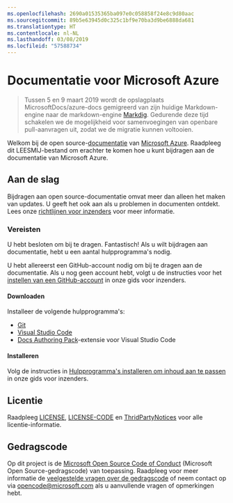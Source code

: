 ```yaml
---
ms.openlocfilehash: 2690a01535365ba097e0c058858f24e8c9d80aac
ms.sourcegitcommit: 89b5e63945d0c325c1bf9e70ba3d9be6888da681
ms.translationtype: HT
ms.contentlocale: nl-NL
ms.lasthandoff: 03/08/2019
ms.locfileid: "57588734"
---
```

# <a name="microsoft-azure-documentation"></a>Documentatie voor Microsoft Azure

> Tussen 5 en 9 maart 2019 wordt de opslagplaats MicrosoftDocs/azure-docs gemigreerd van zijn huidige Markdown-engine naar de markdown-engine [Markdig](https://github.com/lunet-io/markdig). Gedurende deze tijd schakelen we de mogelijkheid voor samenvoegingen van openbare pull-aanvragen uit, zodat we de migratie kunnen voltooien.

Welkom bij de open source-[documentatie](https://docs.microsoft.com/azure) van [Microsoft Azure](https://azure.microsoft.com). Raadpleeg dit LEESMIJ-bestand om erachter te komen hoe u kunt bijdragen aan de documentatie van Microsoft Azure.

## <a name="getting-started"></a>Aan de slag

Bijdragen aan open source-documentatie omvat meer dan alleen het maken van updates. U geeft het ook aan als u problemen in documenten ontdekt. Lees onze [richtlijnen voor inzenders](.github/CONTRIBUTING.md) voor meer informatie.

### <a name="prerequisites"></a>Vereisten

U hebt besloten om bij te dragen. Fantastisch! Als u wilt bijdragen aan documentatie, hebt u een aantal hulpprogramma's nodig.

U hebt allereerst een GitHub-account nodig om bij te dragen aan de documentatie. Als u nog geen account hebt, volgt u de instructies voor het [instellen van een GitHub-account](https://docs.microsoft.com/contribute/get-started-setup-github) in onze gids voor inzenders.

#### <a name="download"></a>Downloaden

Installeer de volgende hulpprogramma's:

* [Git](https://git-scm.com/download)
* [Visual Studio Code](https://code.visualstudio.com/Download)
* [Docs Authoring Pack](https://marketplace.visualstudio.com/items?itemName=docsmsft.docs-authoring-pack)-extensie voor Visual Studio Code

#### <a name="install"></a>Installeren

Volg de instructies in [Hulpprogramma's installeren om inhoud aan te passen](https://docs.microsoft.com/contribute/get-started-setup-tools) in onze gids voor inzenders.

## <a name="license"></a>Licentie

Raadpleeg [LICENSE](.github/LICENSE), [LICENSE-CODE](.github/LICENSE-CODE) en [ThridPartyNotices](.github/ThirdPartyNotices.md) voor alle licentie-informatie.

## <a name="code-of-conduct"></a>Gedragscode

Op dit project is de [Microsoft Open Source Code of Conduct](https://opensource.microsoft.com/codeofconduct/) (Microsoft Open Source-gedragscode) van toepassing.
Raadpleeg voor meer informatie de [veelgestelde vragen over de gedragscode](https://opensource.microsoft.com/codeofconduct/faq/) of neem contact op via [opencode@microsoft.com](mailto:opencode@microsoft.com) als u aanvullende vragen of opmerkingen hebt.

